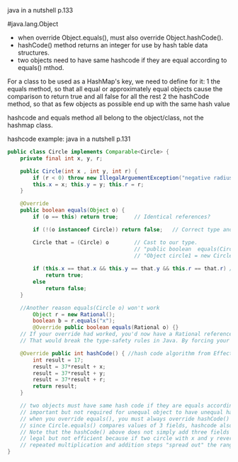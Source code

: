 java in a nutshell p.133

#java.lang.Object
- when override Object.equals(), must also override Object.hashCode().
- hashCode() method returns an integer for use by hash table data structures.
- two objects need to have same hashcode if they are equal according to equals() mthod.


For a class to be used as a HashMap's key, we need to define for it:
1 the equals method, so that all equal or approximately equal objects cause the comparison to return true and all false for all the rest
2 the hashCode method, so that as few objects as possible end up with the same hash value

hashcode and equals method all belong to the object/class, not the hashmap class.

hashcode example:  java in a nutshell p.131

```java
public class Circle implements Comparable<Circle> {
    private final int x, y, r;

    public Circle(int x , int y, int r) {
        if (r < 0) throw new IllegalArguementException("negative radius");
        this.x = x; this.y = y; this.r = r;
    }

    @Override
    public boolean equals(Object o) {
        if (o == this) return true;     // Identical references?

        if (!(o instanceof Circle)) return false;   // Correct type and non-null?

        Circle that = (Circle) o        // Cast to our type. 
                                        // "public boolean  equals(Circle o)" won't work for 
                                        // "Object circle1 = new Circle(1,2,3)"
        
        if (this.x == that.x && this.y == that.y && this.r == that.r) // If x,y,r are object reference variables like Strings, use .equals() instead.
            return true;
        else
            return false;
    }

    //Another reason equals(Circle o) won't work
        Object r = new Rational();
        boolean b = r.equals("x");
        @Override public boolean equals(Rational o) {}
    // If your override had worked, you'd now have a Rational reference to a String object - madness! 
    // That would break the type-safety rules in Java. By forcing your args to be an exact match, the language can ensure that only "acceptable" arguments appear in the method.

    @Override public int hashCode() { //hash code algorithm from Effective Java by Joshua Bloch
        int result = 17;
        result = 37*result + x; 
        result = 37*result + y;
        result = 37*result + r;
        return result;
    }

    // two objects must have same hash code if they are equals according to the equals() method.
    // important but not required for unequal object to have unequal hash codes
    // when you override equals(), you must always override hashCode() to guarantee that equal objecct have equal hash codes.
    // since Circle.equals() compares values of 3 fields, hashcode also three.
    // Note that the hashCode() above does not simply add three fields together and return sum,
    // legal but not efficient because if two circle with x and y reversed would have same hashcode
    // repeated multiplication and addition steps "spread out" the range of hash code and dramatically reduce likelihood two unequal Circle objects have the same hash code.
}
```